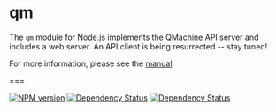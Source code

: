 # qm

The `qm` module for [Node.js](http://nodejs.org) implements the
[QMachine](https://www.qmachine.org) API server and includes a web server.
An API client is being resurrected -- stay tuned!

For more information, please see the
[manual](https://docs.qmachine.org/en/latest/nodejs.html).

===

[![NPM version](https://badge.fury.io/js/qm.svg)](https://badge.fury.io/js/qm) [![Dependency Status](https://gemnasium.com/qmachine/qm-nodejs.png)](https://gemnasium.com/qmachine/qm-nodejs) [![Dependency Status](https://david-dm.org/qmachine/qm-nodejs.svg)](https://david-dm.org/qmachine/qm-nodejs)

<!-- vim:set syntax=markdown: -->
